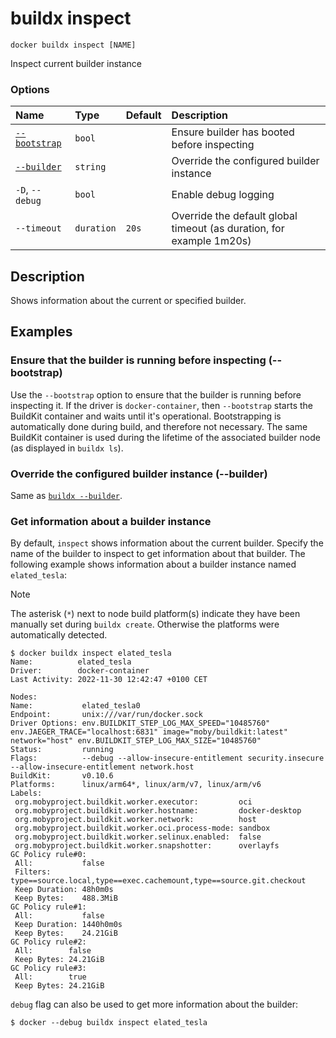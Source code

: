 # buildx inspect

```text
docker buildx inspect [NAME]
```

<!---MARKER_GEN_START-->
Inspect current builder instance

### Options

| Name                        | Type       | Default | Description                                                          |
|:----------------------------|:-----------|:--------|:---------------------------------------------------------------------|
| [`--bootstrap`](#bootstrap) | `bool`     |         | Ensure builder has booted before inspecting                          |
| [`--builder`](#builder)     | `string`   |         | Override the configured builder instance                             |
| `-D`, `--debug`             | `bool`     |         | Enable debug logging                                                 |
| `--timeout`                 | `duration` | `20s`   | Override the default global timeout (as duration, for example 1m20s) |


<!---MARKER_GEN_END-->

## Description

Shows information about the current or specified builder.

## Examples

### <a name="bootstrap"></a> Ensure that the builder is running before inspecting (--bootstrap)

Use the `--bootstrap` option to ensure that the builder is running before
inspecting it. If the driver is `docker-container`, then `--bootstrap` starts
the BuildKit container and waits until it's operational. Bootstrapping is
automatically done during build, and therefore not necessary. The same BuildKit
container is used during the lifetime of the associated builder node (as
displayed in `buildx ls`).

### <a name="builder"></a> Override the configured builder instance (--builder)

Same as [`buildx --builder`](buildx.md#builder).

### Get information about a builder instance

By default, `inspect` shows information about the current builder. Specify the
name of the builder to inspect to get information about that builder.
The following example shows information about a builder instance named
`elated_tesla`:

> [!NOTE]
> The asterisk (`*`) next to node build platform(s) indicate they have been
> manually set during `buildx create`. Otherwise the platforms were
> automatically detected.

```console
$ docker buildx inspect elated_tesla
Name:          elated_tesla
Driver:        docker-container
Last Activity: 2022-11-30 12:42:47 +0100 CET

Nodes:
Name:           elated_tesla0
Endpoint:       unix:///var/run/docker.sock
Driver Options: env.BUILDKIT_STEP_LOG_MAX_SPEED="10485760" env.JAEGER_TRACE="localhost:6831" image="moby/buildkit:latest" network="host" env.BUILDKIT_STEP_LOG_MAX_SIZE="10485760"
Status:         running
Flags:          --debug --allow-insecure-entitlement security.insecure --allow-insecure-entitlement network.host
BuildKit:       v0.10.6
Platforms:      linux/arm64*, linux/arm/v7, linux/arm/v6
Labels:
 org.mobyproject.buildkit.worker.executor:         oci
 org.mobyproject.buildkit.worker.hostname:         docker-desktop
 org.mobyproject.buildkit.worker.network:          host
 org.mobyproject.buildkit.worker.oci.process-mode: sandbox
 org.mobyproject.buildkit.worker.selinux.enabled:  false
 org.mobyproject.buildkit.worker.snapshotter:      overlayfs
GC Policy rule#0:
 All:           false
 Filters:       type==source.local,type==exec.cachemount,type==source.git.checkout
 Keep Duration: 48h0m0s
 Keep Bytes:    488.3MiB
GC Policy rule#1:
 All:           false
 Keep Duration: 1440h0m0s
 Keep Bytes:    24.21GiB
GC Policy rule#2:
 All:        false
 Keep Bytes: 24.21GiB
GC Policy rule#3:
 All:        true
 Keep Bytes: 24.21GiB
```

`debug` flag can also be used to get more information about the builder:

```console
$ docker --debug buildx inspect elated_tesla
```
